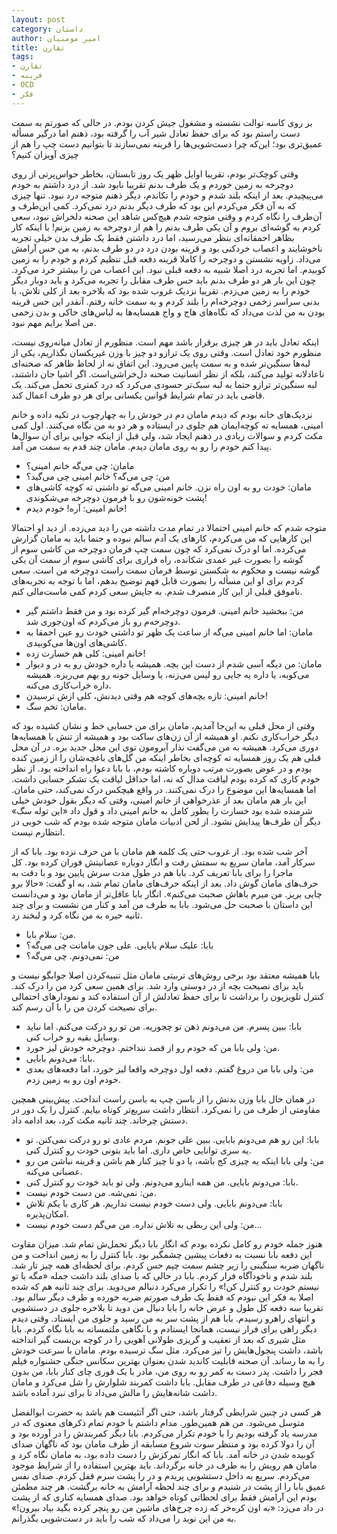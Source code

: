 ```yaml
---
layout: post
category: داستان
author: امیر مومنیان
title: تقارن
tags:
- تقارن
- قرینه
- OCD
- فکر
---
```


بر روی کاسه توالت نشسته و مشغول جیش کردن بودم. در حالی که صورتم به سمت دست راستم بود که برای حفظ تعادل شیر آب را گرفته بود، ذهنم اما درگیر مسأله عمیق‌تری بود؛ این‌که چرا دست‌شویی‌ها را قرینه نمی‌سازند تا بتوانیم دست چپ را هم از چیزی آویزان کنیم؟

وقتی کوچک‌تر بودم، تقریبا اوایل ظهر یک روز تابستان، بخاطر حواس‌پرتی از روی دوچرخه به زمین خوردم و یک طرف بدنم تقریبا نابود شد. از درد داشتم به خودم می‌پیچیدم. بعد از اینکه بلند شدم و خودم را تکاندم، دیگر ذهنم متوجه درد نبود. تنها چیزی که به آن فکر می‌کردم این بود که طرف دیگر بدنم درد نمی‌کرد. کمی این‌طرف و آن‌طرف را نگاه کردم و وقتی متوجه شدم هیچ‌کس شاهد این صحنه دلخراش نبود، سعی کردم به گوشه‌ای بروم و آن یکی طرف بدنم را هم از دوچرخه به زمین بزنم! با اینکه کار بظاهر احمقانه‌ای بنظر می‌رسید، اما درد داشتن فقط یک طرف بدن خیلی تجربه ناخوشایند و اعصاب خردکنی بود و قرینه بودن درد در دو طرف بدنم، به من حس آرامش می‌داد. زاویه نشستن و دوچرخه را کاملا قرینه دفعه قبل تنظیم کردم و خودم را به زمین کوبیدم. اما تجربه درد اصلا شبیه به دفعه قبلی نبود. این اعصاب من را بیشتر خرد می‌کرد. چون این بار هر دو طرف بدنم باید حس طرف مقابل را تجربه می‌کرد و باید دوبار دیگر خودم را به زمین می‌زدم. تقریبا نزدیک غروب شده بود که بلاخره بعد از کلی تلاش، با بدنی سراسر زخمی دوچرخه‌ام را بلند کردم و به سمت خانه رفتم. آنقدر این حس قرینه بودن به من لذت می‌داد که نگاه‌های هاج و واج همسایه‌ها به لباس‌های خاکی و بدن زخمی من اصلا برایم مهم نبود.

اینکه تعادل باید در هر چیزی برقرار باشد مهم است. منظورم از تعادل میانه‌روی نیست، منظورم خود تعادل است. وقتی روی یک ترازو دو چیز با وزن غیریکسان بگذاریم، یکی از لبه‌ها سنگین‌تر شده و به سمت پایین می‌رود. این اتفاق نه از لحاظ ظاهر که صحنه‌ای ناعادلانه تولید می‌کند، بلکه از نظر انسانیت صحنه دل‌خراشی‌است. اگر اشیا جان داشتند، لبه سنگین‌تر ترازو حتما به لبه سبک‌تر حسودی می‌کرد که درد کمتری تحمل می‌کند. یک قاضی باید در تمام شرایط قوانین یکسانی برای هر دو طرف اعمال کند.

نزدیک‌های خانه بودم که دیدم مامان دم در خودش را به چهارچوب در تکیه داده و خانم امینی، همسایه ته کوچه‌ایمان هم جلوی در ایستاده و هر دو به من نگاه می‌کنند. اول کمی مکث کردم و سوالات زیادی در ذهنم ایجاد شد، ولی قبل از اینکه جوابی برای آن سوال‌ها پیدا کنم خودم را رو به روی مامان دیدم. مامان چند قدم به سمت من آمد.

- مامان: چی می‌گه خانم امینی؟
- من: چی می‌گه؟ خانم امینی چی می‌گید؟
- مامان: خودت رو به اون راه نزن. خانم امینی می‌گه تو داشتی ته کوچه کاشی‌های پشت خونه‌شون رو با فرمون دوچرخه می‌شکوندی!
- خانم امینی: آره! خودم دیدم!

متوجه شدم که خانم امینی احتمالا در تمام مدت داشته من را دید می‌زده. از دید او احتمالا این کارهایی که من می‌کردم، کارهای یک آدم سالم نبوده و حتما باید به مامان گزارش می‌کرده. اما او درک نمی‌کرد که چون سمت چپ فرمان دوچرخه من کاشی سوم از گوشه را بصورت غیر عمدی شکانده، راه فراری برای کاشی سوم از سمت آن یکی گوشه نیست و محکوم به شکستن توسط فرمان سمت راست دوچرخه من است. سعی کردم برای او این مسأله را بصورت قابل فهم توضیح بدهم، اما با توجه به تجربه‌های ناموفق قبلی از این کار منصرف شدم. به جایش سعی کردم کمی ماست‌مالی کنم.

- من: ببخشید خانم امینی. فرمون دوچرخه‌ام گیر کرده بود و من فقط داشتم گیر دوچرخه‌م رو باز می‌کردم که اون‌جوری شد.
- مامان: اما خانم امینی می‌گه از ساعت یک ظهر تو داشتی خودت رو عین احمقا به کاشی‌های اون‌ها می‌کوبیدی.
- خانم امینی: کلی هم خسارت زده!
- مامان: من دیگه آسی شدم از دست این بچه. همیشه یا داره خودش رو به در و دیوار می‌کوبه، یا داره یه جایی رو لیس می‌زنه، یا وسایل خونه رو بهم می‌ریزه. همیشه داره خراب‌کاری می‌کنه.
- خانم امینی: تازه بچه‌های کوچه هم وقتی دیدنش، کلی ازش ترسیدن!
- مامان: تخم سگ.

وقتی از محل قبلی به این‌جا آمدیم، مامان برای من حسابی خط و نشان کشیده بود که دیگر خراب‌کاری نکنم. او همیشه از آن زن‌های ساکت بود و همیشه از تنش با همسایه‌ها دوری می‌کرد. همیشه به من می‌گفت نذار آبرومون توی این محل جدید بره. در آن محل قبلی هم یک روز همسایه ته کوچه‌ای بخاطر اینکه من گل‌های باغچه‌شان را از زمین کنده بودم و در عوض بصورت مرتب دوباره کاشته بودم، با بابا دعوا راه انداخته بود. از نظر خودم کاری که کرده بودم لیاقت مدال که نه، اما حداقل لیاقت یک تشکر حسابی داشت. اما همسایه‌ها این موضوع را درک نمی‌کنند. در واقع هیچکس درک نمی‌کند، حتی مامان. این بار هم مامان بعد از عذرخواهی از خانم امینی، وقتی که دیگر بقول خودش خیلی شرمنده شده بود خسارت را بطور کامل به خانم امینی داد و قول داد «این توله سگ» دیگر آن طرف‌ها پیدایش نشود. از لحن ادبیات مامان متوجه شده بودم که شب خوبی در انتظارم نیست.

آخر شب شده بود. از غروب حتی یک کلمه هم مامان با من حرف نزده بود. بابا که از سرکار آمد، مامان سریع به سمتش رفت و انگار دوباره عصانیتش فوران کرده بود. کل ماجرا را برای بابا تعریف کرد. بابا هم در طول مدت سرش پایین بود و با دقت به حرف‌های مامان گوش داد. بعد از اینکه حرف‌‌های مامان تمام شد، به او گفت: «حالا برو چایی بریز. من میرم باهاش صحبت می‌کنم». انگار بابا عاقل‌تر از مامان بود و می‌دانست این داستان با صحبت حل می‌شود. بابا به طرف من آمد و کنار من نشست و برای چند ثانیه خیره به من نگاه کرد و لبخند زد.

- من: سلام بابا.
- بابا: علیک سلام بابایی. علی جون مامانت چی می‌گه؟
- من: نمی‌دونم. چی می‌گه؟

بابا همیشه معتقد بود برخی روش‌های تربیتی مامان مثل تنبیه‌کردن اصلا جوابگو نیست و باید برای نصیحت بچه از در دوستی وارد شد. برای همین سعی کرد من را درک کند. کنترل تلویزیون را برداشت تا برای حفظ تعادلش از آن استفاده کند و نمودارهای احتمالی برای نصیحت کردن من را با آن رسم کند.

- بابا: ببین پسرم. من می‌دونم ذهن تو چجوریه. من تو رو درکت می‌کنم. اما نباید وسایل بقیه رو خراب کنی.
- من: ولی بابا من که خودم رو از قصد ننداختم. دوچرخه خودش لیز خورد.
- بابا: می‌دونم بابایی.
- من: ولی بابا من دروغ گفتم. دفعه اول دوچرخه واقعا لیز خورد، اما دفعه‌های بعدی خودم اون رو به زمین زدم.

در همان حال بابا وزن بدنش را از باسن چپ به باسن راست انداخت. پیش‌بینی همچین مقاومتی از طرف من را نمی‌کرد. انتظار داشت سریع‌تر کوتاه بیایم. کنترل را یک دور در دستش چرخاند. چند ثانیه مکث کرد، بعد ادامه داد.

- بابا: این رو هم می‌دونم بابایی. ببین علی جونم. مردم عادی تو رو درکت نمی‌کنن. تو یه سری توانایی خاص داری. اما باید بتونی خودت رو کنترل کنی.
- من: ولی بابا اینکه یه چیزی کج باشه، یا دو تا چیز کنار هم باشن و قرینه نباشن من رو عصبانی می‌کنه.
- بابا: می‌دونم بابایی. من همه اینارو می‌دونم. ولی تو باید خودت رو کنترل کنی.
- من: نمی‌شه. من دست خودم نیست.
- بابا: می‌دونم بابایی. ولی دست خودم نیست نداریم. هر کاری با یکم تلاش امکان‌پذیره. 
- من: ولی این ربطی به تلاش نداره. من می‌گم دست خودم نیست...

هنوز جمله خودم رو کامل نکرده بودم که انگار بابا دیگر تحمل‌ش تمام شد. میزان مقاوت این دفعه بابا نسبت به دفعات پیشین چشمگیر بود. بابا کنترل را به زمین انداخت و من ناگهان ضربه سنگینی را زیر چشم سمت چپم حس کردم. برای لحظه‌ای همه چیز تار شد. بلند شدم و ناخودآگاه فرار کردم. بابا در حالی که با صدای بلند داشت جمله «مگه با تو نیستم خودت رو کنترل کن!» را تکرار می‌کرد دنبالم می‌دوید. برای چند ثانیه هم که شده اصلا به فکر این نبودم که فقط یک طرف صورتم ضربه خورده و طرف دیگر سالم بود. تقریبا سه دفعه کل طول و عرض خانه را بابا دنبال من دوید تا بلاخره جلوی در دستشویی و انتهای راهرو رسیدم. بابا هم از پشت سر به من رسید و جلوی من ایستاد. وقتی دیدم دیگر راهی برای فرار نیست، همانجا ایستادم و با نگاهی ملتمسانه به بابا نگاه کردم. بابا مثل شیری که بعد از تعقیب و گریزی طولانی آهویی را در کوچه بن‌بست گیر انداخته باشد، داشت پنجول‌هایش را تیز می‌کرد. مثل سگ ترسیده بودم. مامان با سرعت خودش را به ما رساند. آن صحنه قابلیت کاندید شدن بعنوان بهترین سکانس جنگی جشنواره فیلم فجر را داشت. پدر دست به کمر رو به روی من، مادر با یک قوری چای کنار بابا، من بدون هیچ وسیله دفاعی در طرف مقابل. بابا داشت کمربند شلوارش را شل می‌کرد و مامان داشت شانه‌هایش را مالش می‌داد تا برای نبرد آماده باشد.

هر کسی در چنین شرایطی گرفتار باشد، حتی اگر آتئیست هم باشد به حضرت ابوالفضل متوسل می‌شود. من هم همین‌طور. مدام داشتم با خودم تمام ذکرهای معنوی که در مدرسه یاد گرفته بودیم را با خودم تکرار می‌کردم. بابا دیگر کمربندش را در آورده بود و آن را دولا کرده بود و منتظر سوت شروع مسابقه از طرف مامان بود که ناگهان صدای کوبیده شدن در خانه آمد. بابا که انگار تمرکزش را دست داده بود، به مامان نگاه کرد و مامان هم رویش را به طرف در خانه برگرداند. باید بهترین استفاده را از شرایط موجود می‌کردم. سریع به داخل دستشویی پریدم و در را پشت سرم قفل کردم. صدای نفس‌ عمیق بابا را از پشت در شنیدم و برای چند لحظه آرامش به خانه برگشت. هر چند مطمئن بودم این آرامش فقط برای لحظاتی کوتاه خواهد بود. صدای همسایه کناری که از پشت در داد می‌زد: «به اون کره‌خر که زده چرخ‌های ماشین من رو پنچر کرده بگید بیاد بیرون!» به من این نوید را می‌داد که شب را باید در دست‌شویی بگذرانم.

